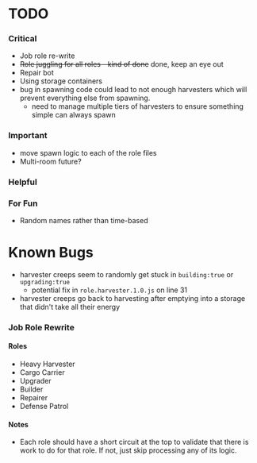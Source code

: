 # TODO

### Critical
* Job role re-write
* ~~Role juggling for all roles - kind of done~~ done, keep an eye out 
* Repair bot
* Using storage containers
* bug in spawning code could lead to not enough harvesters which will prevent everything else from spawning.
  * need to manage multiple tiers of harvesters to ensure something simple can always spawn

### Important
* move spawn logic to each of the role files
* Multi-room future?

### Helpful

### For Fun
* Random names rather than time-based

# Known Bugs
* harvester creeps seem to randomly get stuck in `building:true` or `upgrading:true`
  * potential fix in `role.harvester.1.0.js` on line 31
* harvester creeps go back to harvesting after emptying into a storage that didn't take all their energy


### Job Role Rewrite
#### Roles
* Heavy Harvester
* Cargo Carrier
* Upgrader
* Builder
* Repairer
* Defense Patrol

#### Notes
* Each role should have a short circuit at the top to validate that there is work to do for that role. If not, just skip processing any of its logic.